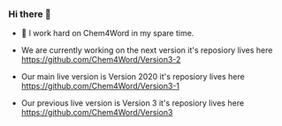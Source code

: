 ### Hi there 👋

- 🔭 I work hard on Chem4Word in my spare time.

- We are currently working on the next version it's reposiory lives here https://github.com/Chem4Word/Version3-2
- Our main live version is Version 2020 it's reposiory lives here https://github.com/Chem4Word/Version3-1
- Our previous live version is Version 3 it's reposiory lives here https://github.com/Chem4Word/Version3

<!--
**MikeWilliams-UK/MikeWilliams-UK** is a ✨ _special_ ✨ repository because its `README.md` (this file) appears on your GitHub profile.

Here are some ideas to get you started:

- 🔭 I’m currently working on ...
- 🌱 I’m currently learning ...
- 👯 I’m looking to collaborate on ...
- 🤔 I’m looking for help with ...
- 💬 Ask me about ...
- 📫 How to reach me: ...
- 😄 Pronouns: ...
- ⚡ Fun fact: ...
-->
